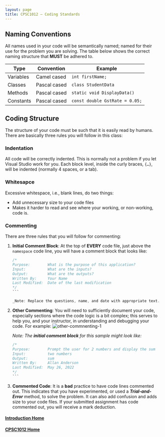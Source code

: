 ```yaml
---
layout: page
title: CPSC1012 – Coding Standards
---
```

## Naming Conventions
All names used in your code will be semantically named; named for their use for the problem you are solving. The table below shows the correct naming structure that **MUST** be adhered to.

Type | Convention | Example
-----|------------|--------
Variables | Camel cased | `int firstName;`
Classes | Pascal cased | `class StudentData`
Methods | Pascal cased | `static void DisplayData()`
Constants | Pascal cased | `const double GstRate = 0.05;`

## Coding Structure
The structure of your code must be such that it is easily read by humans. There are basically three rules you will follow in this class:

### Indentation
All code will be correctly indented. This is normally not a problem if you let Visual Studio work for you. Each block level, inside the curly braces, `{…}`, will be indented (normally 4 spaces, or a tab).

### Whitesapce
Excessive whitespace, i.e., blank lines, do two things:
* Add unnecessary size to your code files
* Makes it harder to read and see where your working, or non-working, code is.

### Commenting
There are three rules that you will follow for commenting:
1. **Initial Comment Block**: At the top of **EVERY** code file, just above the `namespace` code line, you will have a comment block that looks like:

    ````csharp
    /* 
    Purpose:        What is the purpose of this application?
    Input:          What are the inputs?
    Output:         What are the outputs?
    Written By:     Your Name
    Last Modified:  Date of the last modification
    */
   ```

   _Note: Replace the questions, name, and date with appropriate text._

2. **Other Commenting**: You will need to sufficiently document your code, especially sections where the code logic is a bit complex; this serves to help you, and your instructor, in understanding and debugging your code. For example:
    ![other-commnenting-1](files/other-commenting-1.jpg)

    _Note: The **initial comment block** for this sample might look like:_

    ````csharp
    /* 
    Purpose:        Prompt the user for 2 numbers and display the sum
    Input:          two numbers
    Output:         sum
    Written By:     Allan Anderson
    Last Modified:  May 26, 2022
    */
   ```

3. **Commented Code**: It is a **bad** practice to have code lines commented out. This indicates that you have experimented, or used a ***Trial-and-Error*** method, to solve the problem. It can also add confusion and adds size to your code files. If your submitted assignment has code commented out, you will receive a mark deduction.

#### [Introduction Home](index.md)
#### [CPSC1012 Home](../)